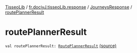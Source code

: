 [TisseoLib](../../index.md) / [fr.docjyJ.tisseoLib.response](../index.md) / [JourneysResponse](index.md) / [routePlannerResult](./route-planner-result.md)

# routePlannerResult

`val routePlannerResult: `[`RoutePlannerResult`](../../fr.docjy-j.tisseo-lib.model.journey/-route-planner-result/index.md) [(source)](https://github.com/docjyJ/TisseoLib/tree/master/src/main/kotlin/fr/docjyJ/tisseoLib/response/JourneysResponse.kt#L18)